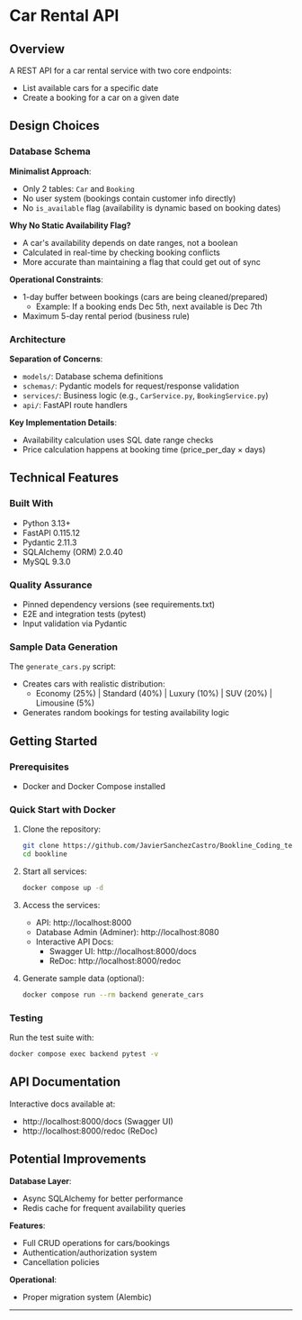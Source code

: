 # Car Rental API

## Overview
A REST API for a car rental service with two core endpoints:
- List available cars for a specific date
- Create a booking for a car on a given date

## Design Choices

### Database Schema
**Minimalist Approach**:
- Only 2 tables: `Car` and `Booking`
- No user system (bookings contain customer info directly)
- No `is_available` flag (availability is dynamic based on booking dates)

**Why No Static Availability Flag?**
- A car's availability depends on date ranges, not a boolean
- Calculated in real-time by checking booking conflicts
- More accurate than maintaining a flag that could get out of sync

**Operational Constraints**:
- 1-day buffer between bookings (cars are being cleaned/prepared)
  - Example: If a booking ends Dec 5th, next available is Dec 7th
- Maximum 5-day rental period (business rule)

### Architecture
**Separation of Concerns**:
- `models/`: Database schema definitions
- `schemas/`: Pydantic models for request/response validation
- `services/`: Business logic (e.g., `CarService.py`, `BookingService.py`)
- `api/`: FastAPI route handlers

**Key Implementation Details**:
- Availability calculation uses SQL date range checks
- Price calculation happens at booking time (price_per_day × days)

## Technical Features

### Built With
- Python 3.13+
- FastAPI 0.115.12
- Pydantic 2.11.3
- SQLAlchemy (ORM) 2.0.40
- MySQL 9.3.0

### Quality Assurance
- Pinned dependency versions (see requirements.txt)
- E2E and integration tests (pytest)
- Input validation via Pydantic

### Sample Data Generation
The `generate_cars.py` script:
- Creates cars with realistic distribution:
  - Economy (25%) | Standard (40%) | Luxury (10%) | SUV (20%) | Limousine (5%)
- Generates random bookings for testing availability logic

## Getting Started

### Prerequisites
- Docker and Docker Compose installed

### Quick Start with Docker
1. Clone the repository:
   ```bash
   git clone https://github.com/JavierSanchezCastro/Bookline_Coding_test.git
   cd bookline
   ```
2. Start all services:
   ```bash
   docker compose up -d
   ```
3. Access the services:
   - API: http://localhost:8000
   - Database Admin (Adminer): http://localhost:8080
   - Interactive API Docs:
     - Swagger UI: http://localhost:8000/docs
     - ReDoc: http://localhost:8000/redoc

4. Generate sample data (optional):
   ```bash
   docker compose run --rm backend generate_cars
   ```

### Testing
Run the test suite with:
```bash
docker compose exec backend pytest -v
```

## API Documentation
Interactive docs available at:
- http://localhost:8000/docs (Swagger UI)
- http://localhost:8000/redoc (ReDoc)


## Potential Improvements

**Database Layer**:
- Async SQLAlchemy for better performance
- Redis cache for frequent availability queries

**Features**:
- Full CRUD operations for cars/bookings
- Authentication/authorization system
- Cancellation policies

**Operational**:
- Proper migration system (Alembic)
--------------------
